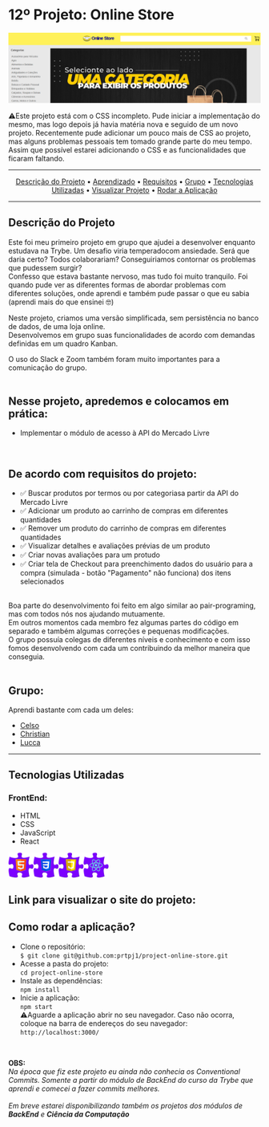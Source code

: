 # 12º Projeto: Online Store
<p align="center">
<img src="https://github.com/prtpj1/project-online-store/blob/main/src/images/12%20-%20OnlineStore.png" alt="Header" />
</p>

⚠️Este projeto está com o CSS incompleto. Pude iniciar a implementação do mesmo, mas logo depois já havia matéria nova e seguido de um novo projeto. Recentemente pude adicionar um pouco mais de CSS ao projeto, mas alguns problemas pessoais tem tomado grande parte do meu tempo. Assim que possível estarei adicionando o CSS e as funcionalidades que ficaram faltando.
<hr/>
<p align="center">
<a href="#descrição-do-projeto">Descrição do Projeto</a> •
<a href="#nesse-projeto-apredemos-e-colocamos-em-prática">Aprendizado</a> •
<a href="#de-acordo-com-requisitos-do-projeto">Requisitos</a> •
<a href="#grupo">Grupo</a> •
<a href="#tecnologias-utilizadas">Tecnologias Utilizadas</a> •
<a href="#link-para-visualizar-o-site-do-projeto">Visualizar Projeto</a> •
<a href="#como-rodar-a-aplicação">Rodar a Aplicação</a>
</p>
<hr/>

## Descrição do Projeto
Este foi meu primeiro projeto em grupo que ajudei a desenvolver enquanto estudava na Trybe. Um desafio viria temperadocom ansiedade. Será que daria certo? Todos colaborariam? Conseguiriamos contornar os problemas que pudessem surgir? <br>
Confesso que estava bastante nervoso, mas tudo foi muito tranquilo. Foi quando pude ver as diferentes formas de abordar problemas com diferentes soluções, onde aprendi e também pude passar o que eu sabia (aprendi mais do que ensinei 🤓) <br>

Neste projeto, criamos uma versão simplificada, sem persistência no banco de dados, de uma loja online. <br>
Desenvolvemos em grupo suas funcionalidades de acordo com demandas definidas em um quadro Kanban. <br>

O uso do Slack e Zoom também foram muito importantes para a comunicação do grupo.
<br> <br>

## Nesse projeto, apredemos e colocamos em prática:
- Implementar o módulo de acesso à API do Mercado Livre
<br>
 
## De acordo com requisitos do projeto:
- ✅ Buscar produtos por termos ou por categoriasa partir da API do Mercado Livre
- ✅ Adicionar um produto ao carrinho de compras em diferentes quantidades
- ✅ Remover um produto do carrinho de compras em diferentes quantidades
- ✅ Visualizar detalhes e avaliações prévias de um produto
- ✅ Criar novas avaliações para um protudo
- ✅ Criar tela de Checkout para preenchimento dados do usuário para a compra (simulada - botão "Pagamento" não funciona) dos itens selecionados
<br>
Boa parte do desenvolvimento foi feito em algo similar ao pair-programing, mas com todos nós nos ajudando mutuamente.<br>
Em outros momentos cada membro fez algumas partes do código em separado e também algumas correções e pequenas modificações.<br>
O grupo possuía colegas de diferentes níveis e conhecimento e com isso fomos desenvolvendo com cada um contribuindo da melhor maneira que conseguia.<br><br>

## Grupo:
Aprendi bastante com cada um deles:
- [Celso](https://github.com/fioranicelso)
- [Christian](https://github.com/mpchristian)
- [Lucca](https://github.com/luccarendall)
<hr/>

## Tecnologias Utilizadas

### FrontEnd:
- HTML
- CSS
- JavaScript
- React

<img src="https://github.com/prtpj1/prtpj1/blob/main/Github%20Imgs/html2.png" width="50" height="50" alt="HTML" /><img src="https://github.com/prtpj1/prtpj1/blob/main/Github Imgs/CSS2.png" width="50" height="50" alt="CSS" /><img src="https://github.com/prtpj1/prtpj1/blob/main/Github Imgs/JavaScript2.png" width="50" height="50" alt="CSS" /><img src="https://github.com/prtpj1/prtpj1/blob/main/Github Imgs/React2.png" width="50" height="50" alt="React Icon" />

## Link para visualizar o site do projeto:
<!--[Site do Projeto](https://prtpj1-online-store.netlify.app/)-->

## Como rodar a aplicação?
- Clone o repositório: <br>
`$ git clone git@github.com:prtpj1/project-online-store.git`
- Acesse a pasta do projeto: <br>
`cd project-online-store`
- Instale as dependências: <br>
`npm install`
- Inicie a aplicação: <br>
`npm start` <br>
⚠️Aguarde a aplicação abrir no seu navegador. Caso não ocorra, coloque na barra de endereços do seu navegador: `http://localhost:3000/`
</br>

**OBS:**
</br>
*Na época que fiz este projeto eu ainda não conhecia os Conventional Commits. Somente a partir do módulo de BackEnd do curso da Trybe que aprendi e comecei a fazer commits melhores.
</br>
</br>
Em breve estarei disponibilizando também os projetos dos módulos de **BackEnd** e **Ciência da Computação***
